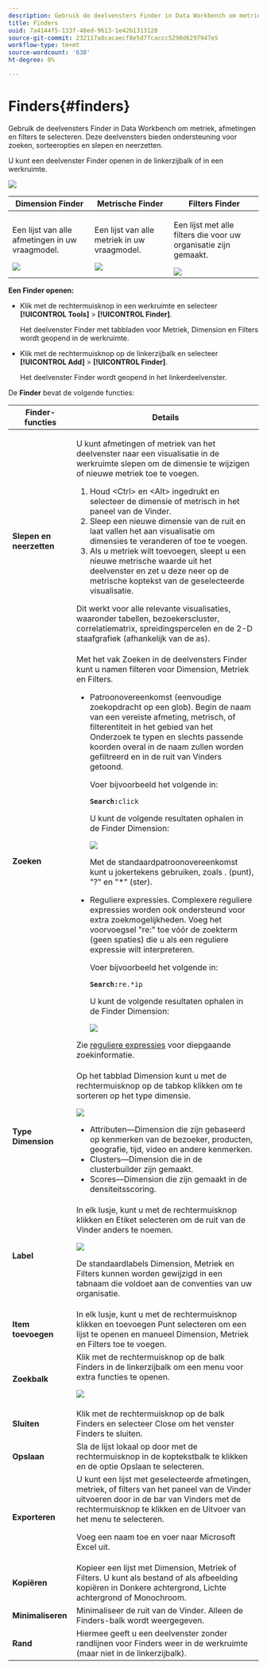 ```yaml
---
description: Gebruik de deelvensters Finder in Data Workbench om metriek, afmetingen en filters te selecteren. Deze deelvensters bieden ondersteuning voor zoeken, sorteeropties en slepen en neerzetten.
title: Finders
uuid: 7a4144f5-133f-48ed-9613-1e42b1313120
source-git-commit: 232117a8cacaecf8e5d7fcaccc5290d6297947e5
workflow-type: tm+mt
source-wordcount: '638'
ht-degree: 0%

---
```



# Finders{#finders}

Gebruik de deelvensters Finder in Data Workbench om metriek, afmetingen en filters te selecteren. Deze deelvensters bieden ondersteuning voor zoeken, sorteeropties en slepen en neerzetten.

U kunt een deelvenster Finder openen in de linkerzijbalk of in een werkruimte.

![](assets/query_entity_panel_main.png)

<table id="table_3E43DBA0646842898F14F31374F9E39C"> 
 <thead> 
  <tr> 
   <th colname="col1" class="entry"> Dimension Finder </th> 
   <th colname="col2" class="entry"> Metrische Finder </th> 
   <th colname="col3" class="entry"> Filters Finder </th> 
  </tr>
 </thead>
 <tbody> 
  <tr> 
   <td colname="col1"> <p>Een lijst van alle afmetingen in uw vraagmodel. </p><img placement="break" id="image_D7D317D84C0843BE8D324E5B9F7AF20D" src="assets/query_entity_dim_panel.png" /> </td> 
   <td colname="col2"> <p>Een lijst van alle metriek in uw vraagmodel. </p><img placement="break" id="image_04553B2F2C6A48FE897B4EFF002BED59" src="assets/query_entity_metric_panel.png" /> </td> 
   <td colname="col3"> <p>Een lijst met alle filters die voor uw organisatie zijn gemaakt. </p><img placement="break" id="image_920E72D795644634A82D1955CB64B355" src="assets/query_entity_filters_panel.png" /> </td> 
  </tr> 
 </tbody> 
</table>

**Een Finder openen:**

* Klik met de rechtermuisknop in een werkruimte en selecteer **[!UICONTROL Tools]** > **[!UICONTROL Finder]**.

   Het deelvenster Finder met tabbladen voor Metriek, Dimension en Filters wordt geopend in de werkruimte.

* Klik met de rechtermuisknop op de linkerzijbalk en selecteer **[!UICONTROL Add]** > **[!UICONTROL Finder]**.

   Het deelvenster Finder wordt geopend in het linkerdeelvenster.

De **Finder** bevat de volgende functies:

<table id="table_072047E919204577AE85789BAE0F4EE8"> 
 <thead> 
  <tr> 
   <th colname="col1" class="entry"> Finder-functies </th> 
   <th colname="col2" class="entry"> Details </th> 
  </tr>
 </thead>
 <tbody> 
  <tr> 
   <td colname="col1"><b>Slepen en neerzetten</b> </td> 
   <td colname="col2"> <p> U kunt afmetingen of metriek van het deelvenster naar een visualisatie in de werkruimte slepen om de dimensie te wijzigen of nieuwe metriek toe te voegen. </p> 
    <ol id="ol_612DC76EC04C4FCE938B20B388C43CE8"> 
     <li id="li_7F73B781141E4B8CAE9800F580F62E44">Houd <span class="uicontrol"> &lt;Ctrl&gt;</span> en <span class="uicontrol"> &lt;Alt&gt;</span> ingedrukt en selecteer de dimensie of metrisch in het paneel van de Vinder. </li> 
     <li id="li_631D57976F71415AA61F33EBBFDD128A">Sleep een nieuwe dimensie van de ruit en laat vallen het aan visualisatie om dimensies te veranderen of toe te voegen. </li> 
     <li id="li_5329FB82225F46EBBE3A996A641058DE">Als u metriek wilt toevoegen, sleept u een nieuwe metrische waarde uit het deelvenster en zet u deze neer op de metrische koptekst van de geselecteerde visualisatie. </li> 
    </ol> <p>Dit werkt voor alle relevante visualisaties, waaronder tabellen, bezoekerscluster, correlatiematrix, spreidingspercelen en de 2-D staafgrafiek (afhankelijk van de as). </p> </td> 
  </tr> 
  <tr> 
   <td colname="col1"><b>Zoeken</b> </td> 
   <td colname="col2">Met het vak <span class="uicontrol"> Zoeken</span> in de deelvensters Finder kunt u namen filteren voor Dimension, Metriek en Filters. 
    <ul id="ul_0F6F377E9906472E99008EBE7483F689"> 
     <li id="li_75857895EDB045C8B2960393854B257D"> <p>Patroonovereenkomst (eenvoudige zoekopdracht op een glob). Begin de naam van een vereiste afmeting, metrisch, of filterentiteit in het gebied van het Onderzoek te typen en slechts passende koorden overal in de naam zullen worden gefiltreerd en in de ruit van Vinders getoond. </p> <p>Voer bijvoorbeeld het volgende in: </p> <code><b>Search:</b>click</code> <p>U kunt de volgende resultaten ophalen in de Finder Dimension: </p> <p><img placement="break" id="image_7CBAAABA92BB47658B7F9F5C0263CF20" src="assets/finders_glob_search.png" /> </p> <p>Met de standaardpatroonovereenkomst kunt u jokertekens gebruiken, zoals . (punt), "?" en "*" (ster). </p> </li> 
     <li id="li_044F9EC1399B44CD81E1852F85137704"> <p>Reguliere expressies. Complexere reguliere expressies worden ook ondersteund voor extra zoekmogelijkheden. Voeg het voorvoegsel "re:" toe vóór de zoekterm (geen spaties) die u als een reguliere expressie wilt interpreteren. </p> <p>Voer bijvoorbeeld het volgende in: </p> <code><b>Search:</b>re.*ip</code> <p>U kunt de volgende resultaten ophalen in de Finder Dimension: </p> <p><img placement="break" id="image_F47DB90B36504997AA1C509855B89A47" src="assets/finders_regex_search.png" /> </p> </li> 
    </ul> <p>Zie <a href="https://experienceleague.adobe.com/docs/data-workbench/using/dataset/c-reg-exp.html" format="http" scope="external"> reguliere expressies</a> voor diepgaande zoekinformatie. </p> </td> 
  </tr> 
  <tr> 
   <td colname="col1"><b>Type Dimension</b> </td> 
   <td colname="col2">Op het tabblad Dimension kunt u met de rechtermuisknop op de tabkop klikken om te sorteren op het type dimensie. <p><img id="image_FB44D0F4D36B4AD7A6165E0432211AB6" placement="break" src="assets/query_entity_search_types.png" /> 
     <ul id="ul_D36B8474730F4859BC7AA015CC1B8EF0"> 
      <li id="li_4AE1D5699D0E45AF880A134F886B8B19">Attributen—Dimension die zijn gebaseerd op kenmerken van de bezoeker, producten, geografie, tijd, video en andere kenmerken. </li> 
      <li id="li_0B2A08F8CBE94356AC506F95DC268C47">Clusters—Dimension die in de clusterbuilder zijn gemaakt. </li> 
      <li id="li_4BC3396A680B49A4B6BDAAD066826864">Scores—Dimension die zijn gemaakt in de densiteitsscoring. </li> 
     </ul> </p> </td> 
  </tr> 
  <tr> 
   <td colname="col1"><b>Label</b> </td> 
   <td colname="col2">In elk lusje, kunt u met de rechtermuisknop klikken en <span class="uicontrol"> Etiket </span> selecteren om de ruit van de Vinder anders te noemen. <p><img placement="break" id="image_F61C57F6548646069242DFB2490C67B9" src="assets/label_change.png" /> </p> <p>De standaardlabels Dimension, Metriek en Filters kunnen worden gewijzigd in een tabnaam die voldoet aan de conventies van uw organisatie. </p> </td> 
  </tr> 
  <tr> 
   <td colname="col1"><b>Item toevoegen</b> </td> 
   <td colname="col2">In elk lusje, kunt u met de rechtermuisknop klikken en <span class="uicontrol"> toevoegen Punt</span> selecteren om een lijst te openen en manueel Dimension, Metriek en Filters toe te voegen. </td> 
  </tr> 
  <tr> 
   <td colname="col1"><b>Zoekbalk</b> </td> 
   <td colname="col2">Klik met de rechtermuisknop op de balk <span class="uicontrol"> Finders</span> in de linkerzijbalk om een menu voor extra functies te openen. <p><img placement="break" id="image_4DA4930294B84308A1E627C828C35663" src="assets/finders_menu.png" /> </p> </td> 
  </tr> 
  <tr> 
   <td colname="col1"><b>Sluiten</b> </td> 
   <td colname="col2">Klik met de rechtermuisknop op de balk <span class="uicontrol"> Finders</span> en selecteer <span class="uicontrol"> Close</span> om het venster Finders te sluiten. </td> 
  </tr> 
  <tr> 
   <td colname="col1"><b>Opslaan</b> </td> 
   <td colname="col2">Sla de lijst lokaal op door met de rechtermuisknop in de koptekstbalk te klikken en de optie <span class="uicontrol"> Opslaan</span> te selecteren. </td> 
  </tr> 
  <tr> 
   <td colname="col1"><b>Exporteren</b> </td> 
   <td colname="col2">U kunt een lijst met geselecteerde afmetingen, metriek, of filters van het paneel van de Vinder uitvoeren door in de bar van Vinders met de rechtermuisknop te klikken en <span class="uicontrol"> de Uitvoer </span> van het menu te selecteren. <p> Voeg een naam toe en voer naar Microsoft Excel uit. </p> </td> 
  </tr> 
  <tr> 
   <td colname="col1"><b>Kopiëren</b> </td> 
   <td colname="col2"> Kopieer een lijst met Dimension, Metriek of Filters. U kunt als bestand of als afbeelding kopiëren in Donkere achtergrond, Lichte achtergrond of Monochroom. </td> 
  </tr> 
  <tr> 
   <td colname="col1"><b>Minimaliseren</b> </td> 
   <td colname="col2"> Minimaliseer de ruit van de Vinder. Alleen de Finders-balk wordt weergegeven. </td> 
  </tr> 
  <tr> 
   <td colname="col1"><b>Rand</b> </td> 
   <td colname="col2"> Hiermee geeft u een deelvenster zonder randlijnen voor Finders weer in de werkruimte (maar niet in de linkerzijbalk). </td> 
  </tr> 
 </tbody> 
</table>

